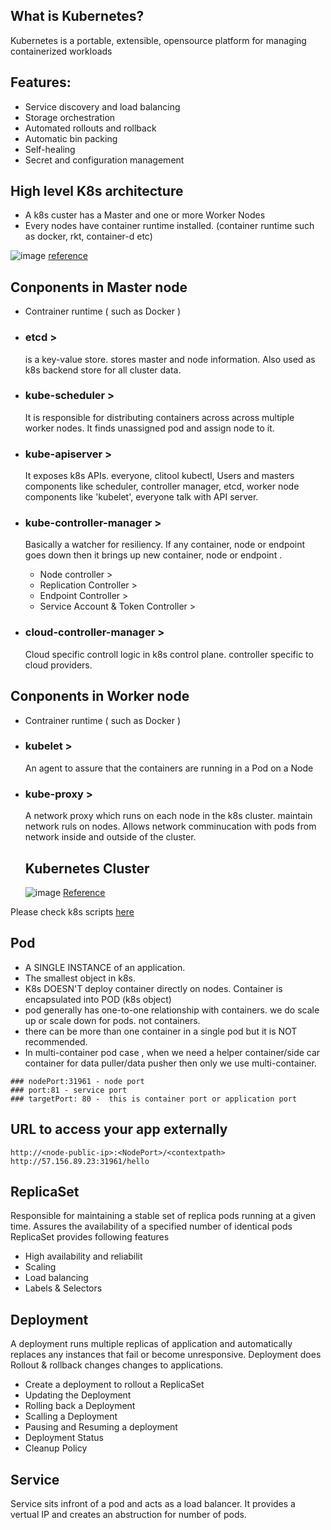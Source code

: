 
## What is Kubernetes?
Kubernetes is a portable, extensible, opensource platform for managing containerized workloads

## Features:
- Service discovery and load balancing
- Storage orchestration
- Automated rollouts and rollback
- Automatic bin packing
- Self-healing
- Secret and configuration management

## High level K8s architecture
- A k8s custer has a Master and one or more Worker Nodes
- Every nodes have container runtime installed. (container runtime such as docker, rkt, container-d etc)

![image](https://user-images.githubusercontent.com/62712515/199984106-df45a310-a431-45d6-836d-3f431fbf177c.png)
[reference](https://www.cncf.io/blog/2019/08/19/how-kubernetes-works/)

## Conponents in Master node
- Contrainer runtime ( such as Docker )
- ### etcd > 
  is a key-value store. stores master and node information. Also used as k8s backend store for all cluster data.
  
- ### kube-scheduler > 
  It is responsible for distributing containers across across multiple worker nodes. It finds unassigned pod and assign node to it. 
  
- ### kube-apiserver > 
  It exposes k8s APIs. everyone, clitool kubectl, Users and masters components like scheduler, controller manager, etcd, worker node components like 'kubelet', everyone talk with API server. 
  
- ### kube-controller-manager >
  Basically a watcher for resiliency. If any container, node or endpoint goes down then it brings up new  container, node or endpoint . 
    - Node controller >
    - Replication Controller >
    - Endpoint Controller >
    - Service Account & Token Controller > 

- ### cloud-controller-manager >
   Cloud specific controll logic in k8s control plane. controller specific to cloud providers.

## Conponents in Worker node
- Contrainer runtime ( such as Docker )
- ### kubelet > 
  An agent to assure that the containers are running in a Pod on a Node
  
- ### kube-proxy > 
  A network proxy which runs on each node in the k8s cluster. maintain network ruls on nodes. Allows network comminucation with pods from network inside and outside of the cluster.
  
  
  ## Kubernetes Cluster
  ![image](https://user-images.githubusercontent.com/62712515/199985304-8adc7dcb-71c1-4101-8735-47db71333b80.png)
[Reference](https://kubernetes.io/docs/concepts/overview/components/)
  
 Please check k8s scripts [here](https://github.com/e2eSolutionArchitect/scripts/tree/main/kubernetes)
 
 ## Pod
 - A SINGLE INSTANCE of an application. 
 - The smallest object in k8s. 
 - K8s DOESN'T deploy container directly on nodes. Container is encapsulated into POD (k8s object)
 - pod generally has one-to-one relationship with containers. we do scale up or scale down for pods. not containers. 
 - there can be more than one container in a single pod but it is NOT recommended. 
 - In multi-container pod case , when we need a helper container/side car container for data puller/data pusher then only we use multi-container. 
 
 ```
### nodePort:31961 - node port
### port:81 - service port
### targetPort: 80 -  this is container port or application port
```
## URL to access your app externally 
```
http://<node-public-ip>:<NodePort>/<contextpath>
http://57.156.89.23:31961/hello
```
 ## ReplicaSet
 Responsible for maintaining a stable set of replica pods running at a given time. Assures the availability of a specified number of identical pods
 ReplicaSet provides following features
 - High availability and reliabilit
 - Scaling
 - Load balancing
 - Labels & Selectors
  
 ## Deployment
 A deployment runs multiple replicas of application and automatically replaces any instances that fail or become unresponsive. Deployment does Rollout & rollback changes changes to applications. 
 
- Create a deployment to rollout a ReplicaSet
- Updating the Deployment
- Rolling back a Deployment
- Scalling a Deployment 
- Pausing and Resuming a deployment 
- Deployment Status
- Cleanup Policy

 
 ## Service
 Service sits infront of a pod and acts as a load balancer. It provides a vertual IP and creates an abstruction for number of pods. 

 
